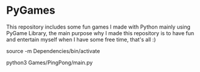 # PyGames
This repository includes some fun games I made with Python mainly using PyGame Library, the main purpose why I made this repository is to have fun and entertain myself when I have some free time, that's all :)

source -m Dependencies/bin/activate

python3 Games/PingPong/main.py
